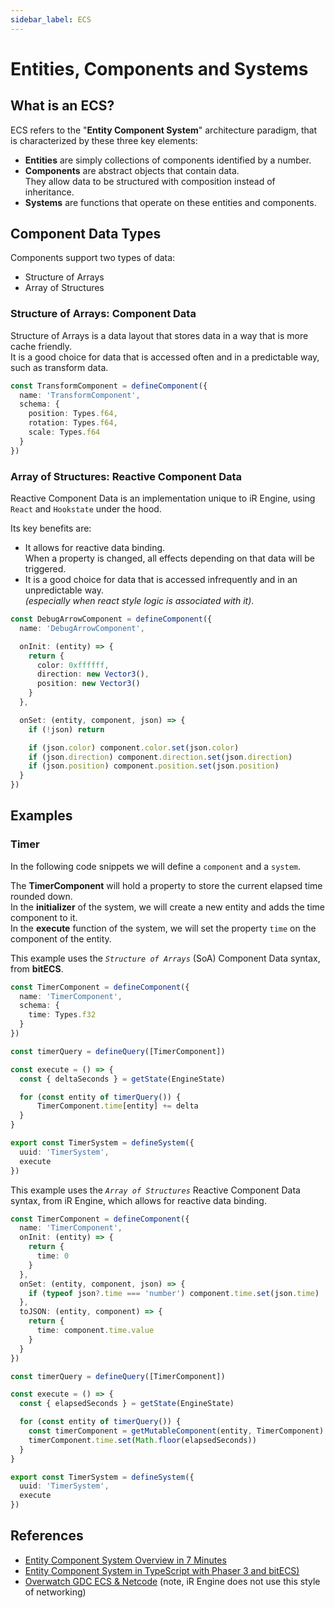 ```yaml
---
sidebar_label: ECS
---
```

# Entities, Components and Systems

## What is an ECS?
ECS refers to the "**Entity Component System**" architecture paradigm, that is characterized by these three key elements:
- **Entities** are simply collections of components identified by a number.  
- **Components** are abstract objects that contain data.  
  They allow data to be structured with composition instead of inheritance.  
- **Systems** are functions that operate on these entities and components.  

<!--
TODO: Explain the concept of "controlled context"

## Controlled Context
There are two types of controlled contexts: Synchronous and Asynchronous  
Execute runs every frame (or fixed frame)  
Reactors run as per the react scheduler, asynchronously  
Reactors come in 3 types:
- UI _(aka "normal" react)_
- Component reactors
- System reactors  
  _(and custom reactors, which are functionally equivalent to system reactors)_  
-->

## Component Data Types
Components support two types of data:
- Structure of Arrays
- Array of Structures

### Structure of Arrays: Component Data
Structure of Arrays is a data layout that stores data in a way that is more cache friendly.  
It is a good choice for data that is accessed often and in a predictable way, such as transform data.
```ts
const TransformComponent = defineComponent({
  name: 'TransformComponent',
  schema: {
    position: Types.f64,
    rotation: Types.f64,
    scale: Types.f64
  }
})
```

### Array of Structures: Reactive Component Data
Reactive Component Data is an implementation unique to iR Engine, using `React` and `Hookstate` under the hood.  

Its key benefits are:
- It allows for reactive data binding.  
  When a property is changed, all effects depending on that data will be triggered.  
- It is a good choice for data that is accessed infrequently and in an unpredictable way.  
  _(especially when react style logic is associated with it)_.

```ts
const DebugArrowComponent = defineComponent({
  name: 'DebugArrowComponent',

  onInit: (entity) => {
    return {
      color: 0xffffff,
      direction: new Vector3(),
      position: new Vector3()
    }
  },

  onSet: (entity, component, json) => {
    if (!json) return

    if (json.color) component.color.set(json.color)
    if (json.direction) component.direction.set(json.direction)
    if (json.position) component.position.set(json.position)
  }
})
```


## Examples

### Timer
In the following code snippets we will define a `component` and a `system`.  

The **TimerComponent** will hold a property to store the current elapsed time rounded down.  
In the **initializer** of the system, we will create a new entity and adds the time component to it.  
In the **execute** function of the system, we will set the property `time` on the component of the entity.

This example uses the _`Structure of Arrays`_ (SoA) Component Data syntax, from **bitECS**.
```ts
const TimerComponent = defineComponent({
  name: 'TimerComponent',
  schema: {
    time: Types.f32
  }
})

const timerQuery = defineQuery([TimerComponent])

const execute = () => {
  const { deltaSeconds } = getState(EngineState)

  for (const entity of timerQuery()) {
      TimerComponent.time[entity] += delta
  }
}

export const TimerSystem = defineSystem({
  uuid: 'TimerSystem',
  execute
})

```

This example uses the _`Array of Structures`_ Reactive Component Data syntax, from iR Engine, which allows for reactive data binding.
```ts
const TimerComponent = defineComponent({
  name: 'TimerComponent',
  onInit: (entity) => {
    return {
      time: 0
    }
  },
  onSet: (entity, component, json) => {
    if (typeof json?.time === 'number') component.time.set(json.time)
  },
  toJSON: (entity, component) => {
    return {
      time: component.time.value
    }
  }
})

const timerQuery = defineQuery([TimerComponent])

const execute = () => {
  const { elapsedSeconds } = getState(EngineState)

  for (const entity of timerQuery()) {
    const timerComponent = getMutableComponent(entity, TimerComponent)
    timerComponent.time.set(Math.floor(elapsedSeconds))
  }
}

export const TimerSystem = defineSystem({
  uuid: 'TimerSystem',
  execute
})
```

## References
- [Entity Component System Overview in 7 Minutes](https://www.youtube.com/watch?v=2rW7ALyHaas)
- [Entity Component System in TypeScript with Phaser 3 and bitECS)](https://www.youtube.com/watch?v=BVIiAO5-2-Y)
- [Overwatch GDC ECS & Netcode](https://www.youtube.com/watch?v=W3aieHjyNvw) (note, iR Engine does not use this style of networking)
